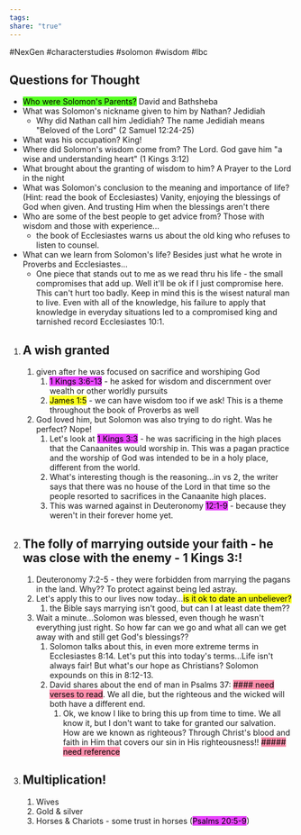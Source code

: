 ```yaml
---
tags: 
share: "true"
---
```

#NexGen #characterstudies #solomon #wisdom #lbc 


## Questions for Thought
- <mark style="background: #3EFF00E0;">Who were Solomon's Parents?</mark> David and Bathsheba
- What was Solomon's nickname given to him by Nathan? Jedidiah
	- Why did Nathan call him Jedidiah? The name Jedidiah means "Beloved of the Lord" (2 Samuel 12:24-25)
- What was his occupation? King!
- Where did Solomon's wisdom come from? The Lord. God gave him "a wise and understanding heart" (1 Kings 3:12)
- What brought about the granting of wisdom to him? A Prayer to the Lord in the night
- What was Solomon's conclusion to the meaning and importance of life? (Hint: read the book of Ecclesiastes) Vanity, enjoying the blessings of God when given. And trusting Him when the blessings aren't there
- Who are some of the best people to get advice from? Those with wisdom and those with experience...
	- the book of Ecclesiastes warns us about the old king who refuses to listen to counsel. 
- What can we learn from Solomon's life? Besides just what he wrote in Proverbs and Ecclesiastes...
	- One piece that stands out to me as we read thru his life - the small compromises that add up. Well it'll be ok if I just compromise here. This can't hurt too badly. Keep in mind this is the wisest natural man to live. Even with all of the knowledge, his failure to apply that knowledge in everyday situations led to a compromised king and tarnished record Ecclesiastes 10:1.

1. ## A wish granted
	1. given after he was focused on sacrifice and worshiping God
		1. <mark style="background: #E100FFBA;">1 Kings 3:6-13</mark> - he asked for wisdom and discernment over wealth or other worldly pursuits
		2. <mark style="background: #FBFF00E0;">James 1:5</mark> - we can have wisdom too if we ask! This is a theme throughout the book of Proverbs as well
	2. God loved him, but Solomon was also trying to do right. Was he perfect? Nope!
		1. Let's look at <mark style="background: #E100FFBA;">1 Kings 3:3</mark> - he was sacrificing in the high places that the Canaanites would worship in. This was a pagan practice and the worship of God was intended to be in a holy place, different from the world.
		2. What's interesting though is the reasoning...in vs 2, the writer says that there was no house of the Lord in that time so the people resorted to sacrifices in the Canaanite high places.
		3. This was warned against in Deuteronomy <mark style="background: #E100FFBA;">12:1-9</mark> - because they weren't in their forever home yet.
2. ## The folly of marrying outside your faith - he was close with the enemy - 1 Kings 3:!
	1. Deuteronomy 7:2-5 - they were forbidden from marrying the pagans in the land. Why?? To protect against being led astray.
	2. Let's apply this to our lives now today...<mark style="background: #FBFF00E0;">is it ok to date an unbeliever?</mark> 
		1. the Bible says marrying isn't good, but can I at least date them??
	3. Wait a minute...Solomon was blessed, even though he wasn't everything just right. So how far can we go and what all can we get away with and still get God's blessings?? 
		1. Solomon talks about this, in even more extreme terms in Ecclesiastes 8:14. Let's put this into today's terms...Life isn't always fair! But what's our hope as Christians? Solomon expounds on this in 8:12-13. 
		2. David shares about the end of man in Psalms 37: <mark style="background: #FF5582A6;">#### need verses to read</mark>. We all die, but the righteous and the wicked will both have a different end. 
			1. Ok, we know I like to bring this up from time to time. We all know it, but I don't want to take for granted our salvation. How are we known as righteous? Through Christ's blood and faith in Him that covers our sin in His righteousness!! <mark style="background: #FF5582A6;">##### need reference</mark>
3. ## Multiplication!
	1. Wives
	2. Gold & silver
	3. Horses & Chariots - some trust in horses (<mark style="background: #E100FFBA;">Psalms 20:5-9</mark>)